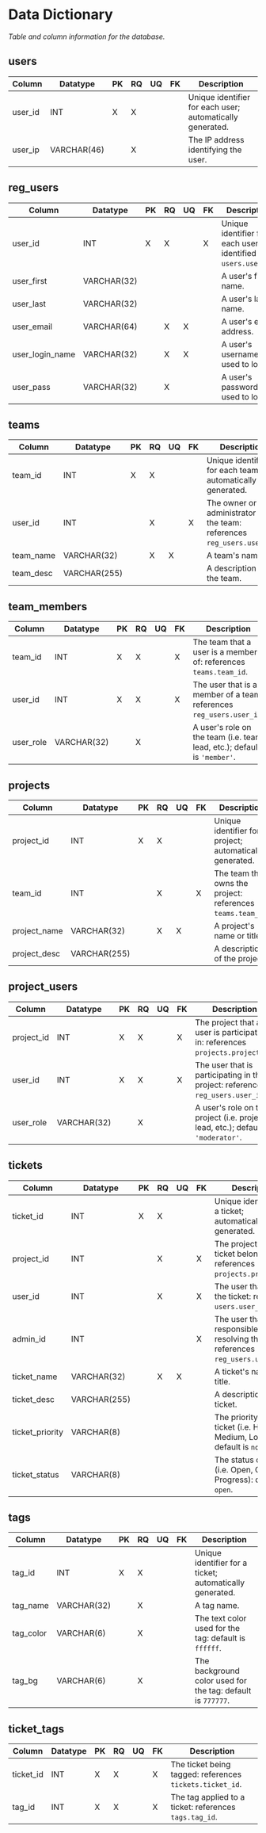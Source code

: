 # Data Dictionary
_Table and column information for the database._

## users

| Column  | Datatype    | PK | RQ | UQ | FK | Description |
|---      |---          |--- |--- |--- |--- |---          |
| user_id | INT         | X  | X  |    |    | Unique identifier for each user; automatically generated. |
| user_ip | VARCHAR(46) |    | X  |    |    | The IP address identifying the user. |

## reg_users

| Column          | Datatype    | PK | RQ | UQ | FK | Description |
|---              |---          |--- |--- |--- |--- |---          |
| user_id         | INT         | X  | X  |    | X  | Unique identifier for each user: identified by `users.user_id`. |
| user_first      | VARCHAR(32) |    |    |    |    | A user's first name. |
| user_last       | VARCHAR(32) |    |    |    |    | A user's last name. |
| user_email      | VARCHAR(64) |    | X  | X  |    | A user's email address. |
| user_login_name | VARCHAR(32) |    | X  | X  |    | A user's username used to login. |
| user_pass       | VARCHAR(32) |    | X  |    |    | A user's password used to login. |

## teams

| Column    | Datatype     | PK | RQ | UQ | FK | Description |
|---        |---           |--- |--- |--- |--- |---          |
| team_id   | INT          | X  | X  |    |    | Unique identifier for each team; automatically generated. |
| user_id   | INT          |    | X  |    | X  | The owner or administrator of the team: references `reg_users.user_id`. |
| team_name | VARCHAR(32)  |    | X  | X  |    | A team's name. |
| team_desc | VARCHAR(255) |    |    |    |    | A description of the team. |

## team_members

| Column         | Datatype     | PK | RQ | UQ | FK | Description |
|---             |---           |--- |--- |--- |--- |---          |
| team_id        | INT          | X  | X  |    | X  | The team that a user is a member of: references `teams.team_id`.  |
| user_id        | INT          | X  | X  |    | X  | The user that is a member of a team: references `reg_users.user_id`. |
| user_role      | VARCHAR(32)  |    | X  |    |    | A user's role on the team (i.e. team lead, etc.); default is `'member'`. |

## projects

| Column       | Datatype     | PK | RQ | UQ | FK | Description |
|---           |---           |--- |--- |--- |--- |---          |
| project_id   | INT          | X  | X  |    |    | Unique identifier for a project; automatically generated. |
| team_id      | INT          |    | X  |    | X  | The team that owns the project: references `teams.team_id`. |
| project_name | VARCHAR(32)  |    | X  | X  |    | A project's name or title.  |
| project_desc | VARCHAR(255) |    |    |    |    | A description of the project. |

## project_users

| Column          | Datatype     | PK | RQ | UQ | FK | Description |
|---              |---           |--- |--- |--- |--- |---          |
| project_id      | INT          | X  | X  |    | X  | The project that a user is participating in: references `projects.project_id`.  |
| user_id         | INT          | X  | X  |    | X  | The user that is participating in the project: references `reg_users.user_id`. |
| user_role       | VARCHAR(32)  |    | X  |    |    | A user's role on the project (i.e. project lead, etc.); default is `'moderator'`. |

## tickets

| Column          | Datatype     | PK | RQ | UQ | FK | Description |
|---              |---           |--- |--- |--- |--- |---          |
| ticket_id       | INT          | X  | X  |    |    | Unique identifier for a ticket; automatically generated. |
| project_id      | INT          |    | X  |    | X  | The project that the ticket belongs to: references `projects.project_id`. |
| user_id         | INT          |    | X  |    | X  | The user that opens the ticket: references `users.user_id`. |
| admin_id        | INT          |    |    |    | X  | The user that is responsible for resolving the ticket: references `reg_users.user_id`.  |
| ticket_name     | VARCHAR(32)  |    | X  | X  |    | A ticket's name or title. |
| ticket_desc     | VARCHAR(255) |    |    |    |    | A description of the ticket. |
| ticket_priority | VARCHAR(8)   |    |    |    |    | The priority for the ticket (i.e. High, Medium, Low): default is `normal`. |
| ticket_status   | VARCHAR(8)   |    |    |    |    | The status of a ticket (i.e. Open, Closed, In Progress): default is `open`. |

## tags

| Column    | Datatype     | PK | RQ | UQ | FK | Description |
|---        |---           |--- |--- |--- |--- |---          |
| tag_id    | INT          | X  | X  |    |    | Unique identifier for a ticket; automatically generated. |
| tag_name  | VARCHAR(32)  |    | X  |    |    | A tag name. |
| tag_color | VARCHAR(6)   |    | X  |    |    | The text color used for the tag: default is `ffffff`. |
| tag_bg    | VARCHAR(6)   |    | X  |    |    | The background color used for the tag: default is `777777`. |

## ticket_tags

| Column        | Datatype     | PK | RQ | UQ | FK | Description |
|---            |---           |--- |--- |--- |--- |---          |
| ticket_id     | INT          | X  | X  |    | X  | The ticket being tagged: references `tickets.ticket_id`.  |
| tag_id        | INT          | X  | X  |    | X  | The tag applied to a ticket: references `tags.tag_id`. |
